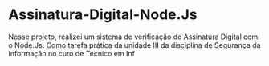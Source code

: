 # Assinatura-Digital-Node.Js
Nesse projeto, realizei um sistema de verificação de Assinatura Digital com o Node.Js. Como tarefa prática da unidade III da disciplina de Segurança da Informação no curo de Técnico em Inf

